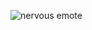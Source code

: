 ![nervous emote](https://cdn.discordapp.com/emojis/886810848402735134.webp?size=96&quality=lossless)
